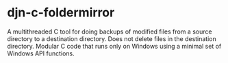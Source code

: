 # djn-c-foldermirror
A multithreaded C tool for doing backups of modified files from a source directory to a destination directory. 
Does not delete files in the destination directory.
Modular C code that runs only on Windows using a minimal set of Windows API functions.

